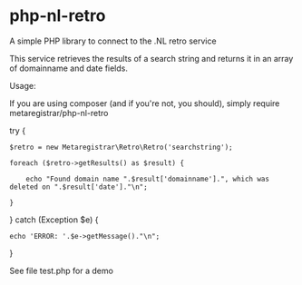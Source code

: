 # php-nl-retro
A simple PHP library to connect to the .NL retro service

This service retrieves the results of a search string and returns it in an array of domainname and date fields.

Usage: 

If you are using composer (and if you're not, you should), simply require metaregistrar/php-nl-retro

try {

    $retro = new Metaregistrar\Retro\Retro('searchstring');
    
    foreach ($retro->getResults() as $result) {
    
        echo "Found domain name ".$result['domainname'].", which was deleted on ".$result['date']."\n";
        
    }
    
} catch (Exception $e) {

    echo 'ERROR: '.$e->getMessage()."\n";
    
}

See file test.php for a demo
